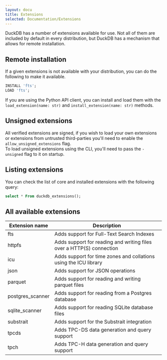 ```yaml
---
layout: docu
title: Extensions
selected: Documentation/Extensions
---
```

DuckDB has a number of extensions available for use. Not all of them are included by default in every distribution, but DuckDB has a mechanism that allows for remote installation.

## Remote installation

If a given extensions is not available with your distribution, you can do the following to make it available.

```sql
INSTALL 'fts';
LOAD 'fts';
```

If you are using the Python API client, you can install and load them with the `load_extension(name: str)` and `install_extension(name: str)` methods.

## Unsigned extensions

All verified extensions are signed, if you wish to load your own extensions or extensions from untrusted third-parties you'll need to enable the `allow_unsigned_extensions` flag.  
To load unsigned extensions using the CLI, you'll need to pass the `-unsigned` flag to it on startup.

## Listing extensions

You can check the list of core and installed extensions with the following query:
```sql
select * From duckdb_extensions();
```

## All available extensions

| Extension name   | Description                                                          |
| ---------------- | -------------------------------------------------------------------- |
| fts              | Adds support for Full-Text Search Indexes                            |
| httpfs           | Adds support for reading and writing files over a HTTP(S) connection |
| icu              | Adds support for time zones and collations using the ICU library     |
| json             | Adds support for JSON operations                                     |
| parquet          | Adds support for reading and writing parquet files                   |
| postgres_scanner | Adds support for reading from a Postgres database                    |
| sqlite_scanner   | Adds support for reading SQLite database files                       |
| substrait        | Adds support for the Substrait integration                           |
| tpcds            | Adds TPC-DS data generation and query support                        |
| tpch             | Adds TPC-H data generation and query support                         |


<!--
any extensions that have their own pages will automatically be added to a table of contents that is rendered directly below this list.
-->
